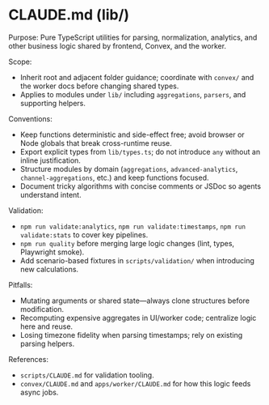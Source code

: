 # CLAUDE.md (lib/)

Purpose: Pure TypeScript utilities for parsing, normalization, analytics, and other business logic shared by frontend, Convex, and the worker.

Scope:
- Inherit root and adjacent folder guidance; coordinate with `convex/` and the worker docs before changing shared types.
- Applies to modules under `lib/` including `aggregations`, `parsers`, and supporting helpers.

Conventions:
- Keep functions deterministic and side-effect free; avoid browser or Node globals that break cross-runtime reuse.
- Export explicit types from `lib/types.ts`; do not introduce `any` without an inline justification.
- Structure modules by domain (`aggregations`, `advanced-analytics`, `channel-aggregations`, etc.) and keep functions focused.
- Document tricky algorithms with concise comments or JSDoc so agents understand intent.

Validation:
- `npm run validate:analytics`, `npm run validate:timestamps`, `npm run validate:stats` to cover key pipelines.
- `npm run quality` before merging large logic changes (lint, types, Playwright smoke).
- Add scenario-based fixtures in `scripts/validation/` when introducing new calculations.

Pitfalls:
- Mutating arguments or shared state—always clone structures before modification.
- Recomputing expensive aggregates in UI/worker code; centralize logic here and reuse.
- Losing timezone fidelity when parsing timestamps; rely on existing parsing helpers.

References:
- `scripts/CLAUDE.md` for validation tooling.
- `convex/CLAUDE.md` and `apps/worker/CLAUDE.md` for how this logic feeds async jobs.
